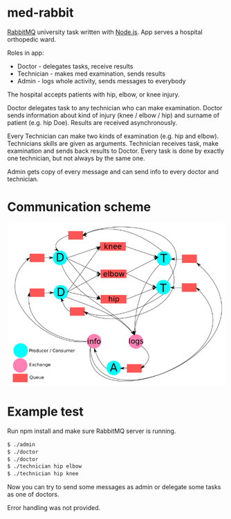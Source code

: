 # med-rabbit

[RabbitMQ] university task written with [Node.js].
App serves a hospital orthopedic ward.

Roles in app:
- Doctor - delegates tasks, receive results
- Technician - makes med examination, sends results
- Admin - logs whole activity, sends messages to everybody

The hospital accepts patients with hip, elbow, or knee injury.

Doctor delegates task to any technician who can make examination. Doctor sends information about kind of injury (knee / elbow / hip) and surname of patient (e.g. hip Doe). Results are received asynchronously.

Every Technician can make two kinds of examination (e.g. hip and elbow). Technicians skills are given  as arguments. Technician receives task, make examination and sends back results to Doctor. Every task is done by exactly one technician, but not always by the same one.

Admin gets copy of every message and can send info to every doctor and technician.

# Communication scheme
![Communication scheme](diagram.png)

# Example test
Run npm install and make sure RabbitMQ server is running.
```sh
$ ./admin
$ ./doctor
$ ./doctor
$ ./technician hip elbow
$ ./technician hip knee
```
Now you can try to send some messages as admin or delegate some tasks as one of doctors.


Error handling was not provided.

   [RabbitMQ]: <https://www.rabbitmq.com/>
   [Node.js]: <http://nodejs.org>

